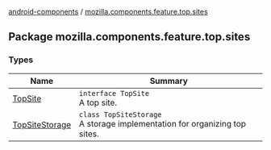 [android-components](../index.md) / [mozilla.components.feature.top.sites](./index.md)

## Package mozilla.components.feature.top.sites

### Types

| Name | Summary |
|---|---|
| [TopSite](-top-site/index.md) | `interface TopSite`<br>A top site. |
| [TopSiteStorage](-top-site-storage/index.md) | `class TopSiteStorage`<br>A storage implementation for organizing top sites. |
